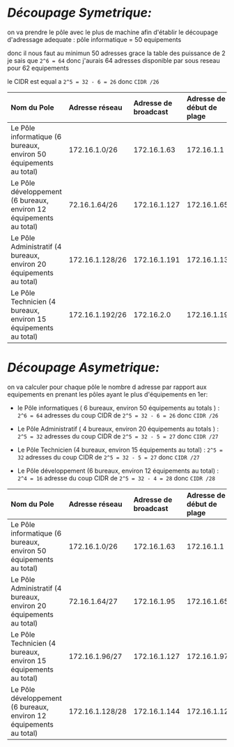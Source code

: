 # ***Découpage Symetrique:***

on va prendre le pôle avec le plus de machine afin d'établir le découpage d'adressage adequate : pôle informatique = 50 equipements

donc il nous faut au minimun 50 adresses grace la table des puissance de 2 je sais que `2^6 = 64` donc j'aurais 64 adresses disponible par sous reseau pour 62 equipements

le CIDR est equal a `2^5 = 32 - 6 = 26` donc `CIDR /26`


| Nom du Pole | Adresse réseau | Adresse de broadcast | Adresse de début de plage | Adresse de fin de plage |
|:-----|:-----|:----|:-----|:-----|
|Le Pôle informatique (6 bureaux, environ 50 équipements au total) | 172.16.1.0/26 | 172.16.1.63 | 172.16.1.1 | 172.16.1.62 |
|Le Pôle développement (6 bureaux, environ 12 équipements au total) | 72.16.1.64/26 | 172.16.1.127 | 172.16.1.65 | 172.16.1.126 |
|Le Pôle Administratif (4 bureaux, environ 20 équipements au total) | 172.16.1.128/26 | 172.16.1.191 | 172.16.1.130 | 172.16.1.190 |
|Le Pôle Technicien (4 bureaux, environ 15 équipements au total) | 172.16.1.192/26 | 172.16.2.0| 172.16.1.193 | 172.16.1.255 |


# ***Découpage Asymetrique:***

on va calculer pour chaque pôle le nombre d adresse par rapport aux equipements en prenant les pôles ayant le plus d'équipements en 1er: 

 - le Pôle informatiques ( 6 bureaux, environ 50 équipements au totals ) : `2^6 = 64` adresses du coup CIDR de `2^5 = 32 - 6 = 26` donc `CIDR /26`

 - Le Pôle Administratif ( 4 bureaux, environ 20 équipements au totals ) : `2^5 = 32` adresses du coup CIDR de `2^5 = 32 - 5 = 27` donc `CIDR /27` 

 - Le Pôle Technicien (4 bureaux, environ 15 équipements au total) : `2^5 = 32` adresses du coup CIDR de `2^5 = 32 - 5 = 27` donc `CIDR /27` 

 - Le Pôle développement (6 bureaux, environ 12 équipements au total) : `2^4 = 16` adresse du coup CIDR de `2^5 = 32 - 4 = 28` donc `CIDR /28`

 | Nom du Pole | Adresse réseau | Adresse de broadcast | Adresse de début de plage | Adresse de fin de plage |
|:-----|:-----|:----|:-----|:-----|
|Le Pôle informatique (6 bureaux, environ 50 équipements au total) | 172.16.1.0/26 | 172.16.1.63 | 172.16.1.1 | 172.16.1.62 |
| Le Pôle Administratif (4 bureaux, environ 20 équipements au total) | 72.16.1.64/27 | 172.16.1.95 | 172.16.1.65 | 172.16.1.94 |
| Le Pôle Technicien (4 bureaux, environ 15 équipements au total) | 172.16.1.96/27 | 172.16.1.127 | 172.16.1.97 | 172.16.1.126 |
|Le Pôle développement (6 bureaux, environ 12 équipements au total) | 172.16.1.128/28 | 172.16.1.144| 172.16.1.129 | 172.16.1.143 |
